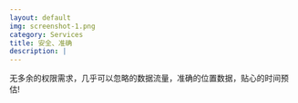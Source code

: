 ```yaml
---
layout: default
img: screenshot-1.png
category: Services
title: 安全、准确
description: |
---
```

  无多余的权限需求，几乎可以忽略的数据流量，准确的位置数据，贴心的时间预估!